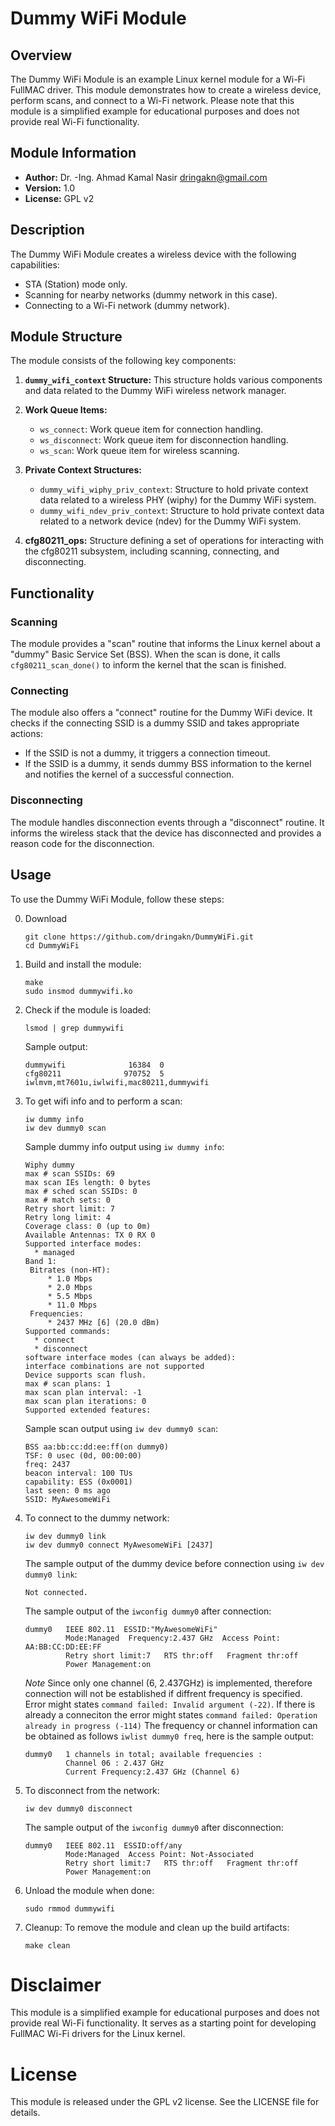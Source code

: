 # Dummy WiFi Module

## Overview

The Dummy WiFi Module is an example Linux kernel module for a Wi-Fi FullMAC driver. This module demonstrates how to create a wireless device, perform scans, and connect to a Wi-Fi network. Please note that this module is a simplified example for educational purposes and does not provide real Wi-Fi functionality.

## Module Information

- **Author:** Dr. -Ing. Ahmad Kamal Nasir <dringakn@gmail.com>
- **Version:** 1.0
- **License:** GPL v2

## Description

The Dummy WiFi Module creates a wireless device with the following capabilities:

- STA (Station) mode only.
- Scanning for nearby networks (dummy network in this case).
- Connecting to a Wi-Fi network (dummy network).

## Module Structure

The module consists of the following key components:

1. **`dummy_wifi_context` Structure:** This structure holds various components and data related to the Dummy WiFi wireless network manager.

2. **Work Queue Items:**

   - `ws_connect`: Work queue item for connection handling.
   - `ws_disconnect`: Work queue item for disconnection handling.
   - `ws_scan`: Work queue item for wireless scanning.

3. **Private Context Structures:**

   - `dummy_wifi_wiphy_priv_context`: Structure to hold private context data related to a wireless PHY (wiphy) for the Dummy WiFi system.
   - `dummy_wifi_ndev_priv_context`: Structure to hold private context data related to a network device (ndev) for the Dummy WiFi system.

4. **cfg80211_ops:** Structure defining a set of operations for interacting with the cfg80211 subsystem, including scanning, connecting, and disconnecting.

## Functionality

### Scanning

The module provides a "scan" routine that informs the Linux kernel about a "dummy" Basic Service Set (BSS). When the scan is done, it calls `cfg80211_scan_done()` to inform the kernel that the scan is finished.

### Connecting

The module also offers a "connect" routine for the Dummy WiFi device. It checks if the connecting SSID is a dummy SSID and takes appropriate actions:

- If the SSID is not a dummy, it triggers a connection timeout.
- If the SSID is a dummy, it sends dummy BSS information to the kernel and notifies the kernel of a successful connection.

### Disconnecting

The module handles disconnection events through a "disconnect" routine. It informs the wireless stack that the device has disconnected and provides a reason code for the disconnection.

## Usage

To use the Dummy WiFi Module, follow these steps:

0. Download

   ```shell
   git clone https://github.com/dringakn/DummyWiFi.git
   cd DummyWiFi

   ```

1. Build and install the module:

   ```shell
   make
   sudo insmod dummywifi.ko

   ```

2. Check if the module is loaded:

   ```shell
   lsmod | grep dummywifi

   ```

   Sample output:

   ```
   dummywifi              16384  0
   cfg80211              970752  5 iwlmvm,mt7601u,iwlwifi,mac80211,dummywifi
   ```

3. To get wifi info and to perform a scan:

   ```shell
   iw dummy info
   iw dev dummy0 scan

   ```

   Sample dummy info output using `iw dummy info`:

   ```
   Wiphy dummy
   max # scan SSIDs: 69
   max scan IEs length: 0 bytes
   max # sched scan SSIDs: 0
   max # match sets: 0
   Retry short limit: 7
   Retry long limit: 4
   Coverage class: 0 (up to 0m)
   Available Antennas: TX 0 RX 0
   Supported interface modes:
   	 * managed
   Band 1:
   	Bitrates (non-HT):
   		* 1.0 Mbps
   		* 2.0 Mbps
   		* 5.5 Mbps
   		* 11.0 Mbps
   	Frequencies:
   		* 2437 MHz [6] (20.0 dBm)
   Supported commands:
   	 * connect
   	 * disconnect
   software interface modes (can always be added):
   interface combinations are not supported
   Device supports scan flush.
   max # scan plans: 1
   max scan plan interval: -1
   max scan plan iterations: 0
   Supported extended features:

   ```

   Sample scan output using `iw dev dummy0 scan`:

   ```
   BSS aa:bb:cc:dd:ee:ff(on dummy0)
   TSF: 0 usec (0d, 00:00:00)
   freq: 2437
   beacon interval: 100 TUs
   capability: ESS (0x0001)
   last seen: 0 ms ago
   SSID: MyAwesomeWiFi
   ```

4. To connect to the dummy network:

   ```shell
   iw dev dummy0 link
   iw dev dummy0 connect MyAwesomeWiFi [2437]

   ```

   The sample output of the dummy device before connection using `iw dev dummy0 link`:

   ```
   Not connected.
   ```

   The sample output of the `iwconfig dummy0` after connection:

   ```
   dummy0   IEEE 802.11  ESSID:"MyAwesomeWiFi"
            Mode:Managed  Frequency:2.437 GHz  Access Point: AA:BB:CC:DD:EE:FF
            Retry short limit:7   RTS thr:off   Fragment thr:off
            Power Management:on
   ```

   _Note_ Since only one channel (6, 2.437GHz) is implemented, therefore connection will not be established if diffrent frequency is specified.
   Error might states `command failed: Invalid argument (-22)`. If there is already a conneciton the error might states `command failed: Operation already in progress (-114)`
   The frequency or channel information can be obtained as follows `iwlist dummy0 freq`, here is the sample output:

   ```
   dummy0   1 channels in total; available frequencies :
            Channel 06 : 2.437 GHz
            Current Frequency:2.437 GHz (Channel 6)

   ```

5. To disconnect from the network:

   ```shell
   iw dev dummy0 disconnect

   ```

   The sample output of the `iwconfig dummy0` after disconnection:

   ```
   dummy0   IEEE 802.11  ESSID:off/any
            Mode:Managed  Access Point: Not-Associated
            Retry short limit:7   RTS thr:off   Fragment thr:off
            Power Management:on

   ```

6. Unload the module when done:

   ```shell
   sudo rmmod dummywifi

   ```

7. Cleanup: To remove the module and clean up the build artifacts:
   ```shell
   make clean
   ```

# Disclaimer

This module is a simplified example for educational purposes and does not provide real Wi-Fi functionality. It serves as a starting point for developing FullMAC Wi-Fi drivers for the Linux kernel.

# License

This module is released under the GPL v2 license. See the LICENSE file for details.
